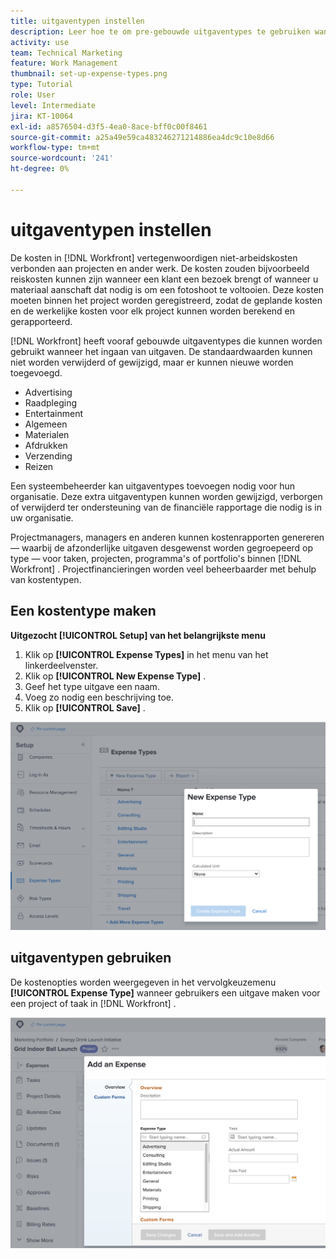 ```yaml
---
title: uitgaventypen instellen
description: Leer hoe te om pre-gebouwde uitgaventypes te gebruiken wanneer het ingaan van uitgaven, en hoe te om nieuwe uitgaventypes tot stand te brengen.
activity: use
team: Technical Marketing
feature: Work Management
thumbnail: set-up-expense-types.png
type: Tutorial
role: User
level: Intermediate
jira: KT-10064
exl-id: a8576504-d3f5-4ea0-8ace-bff0c00f8461
source-git-commit: a25a49e59ca483246271214886ea4dc9c10e8d66
workflow-type: tm+mt
source-wordcount: '241'
ht-degree: 0%

---
```


# uitgaventypen instellen

De kosten in [!DNL Workfront] vertegenwoordigen niet-arbeidskosten verbonden aan projecten en ander werk. De kosten zouden bijvoorbeeld reiskosten kunnen zijn wanneer een klant een bezoek brengt of wanneer u materiaal aanschaft dat nodig is om een fotoshoot te voltooien. Deze kosten moeten binnen het project worden geregistreerd, zodat de geplande kosten en de werkelijke kosten voor elk project kunnen worden berekend en gerapporteerd.

[!DNL Workfront] heeft vooraf gebouwde uitgaventypes die kunnen worden gebruikt wanneer het ingaan van uitgaven. De standaardwaarden kunnen niet worden verwijderd of gewijzigd, maar er kunnen nieuwe worden toegevoegd.

* Advertising
* Raadpleging
* Entertainment
* Algemeen
* Materialen
* Afdrukken
* Verzending
* Reizen

Een systeembeheerder kan uitgaventypes toevoegen nodig voor hun organisatie. Deze extra uitgaventypen kunnen worden gewijzigd, verborgen of verwijderd ter ondersteuning van de financiële rapportage die nodig is in uw organisatie.

Projectmanagers, managers en anderen kunnen kostenrapporten genereren — waarbij de afzonderlijke uitgaven desgewenst worden gegroepeerd op type — voor taken, projecten, programma&#39;s of portfolio&#39;s binnen [!DNL Workfront] . Projectfinancieringen worden veel beheerbaarder met behulp van kostentypen.

## Een kostentype maken

**Uitgezocht [!UICONTROL Setup] van het belangrijkste menu**

1. Klik op **[!UICONTROL Expense Types]** in het menu van het linkerdeelvenster.
1. Klik op **[!UICONTROL New Expense Type]** .
1. Geef het type uitgave een naam.
1. Voeg zo nodig een beschrijving toe.
1. Klik op **[!UICONTROL Save]** .

![ Een beeld van het creëren van een nieuw [!UICONTROL Expense Type]](assets/setting-up-finances-6.png)

## uitgaventypen gebruiken

De kostenopties worden weergegeven in het vervolgkeuzemenu **[!UICONTROL Expense Type]** wanneer gebruikers een uitgave maken voor een project of taak in [!DNL Workfront] .

![ een beeld van het toevoegen van een nieuwe uitgave ](assets/setting-up-finances-7.png)
